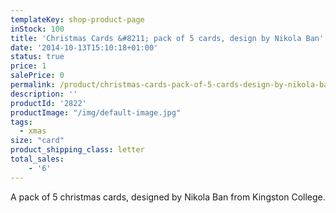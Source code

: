 ```yaml
---
templateKey: shop-product-page
inStock: 100
title: 'Christmas Cards &#8211; pack of 5 cards, design by Nikola Ban'
date: '2014-10-13T15:10:18+01:00'
status: true
price: 1
salePrice: 0
permalink: /product/christmas-cards-pack-of-5-cards-design-by-nikola-ban
description: ''
productId: '2822'
productImage: "/img/default-image.jpg"
tags:
  - xmas
size: "card"
product_shipping_class: letter
total_sales:
    - '6'
---
```

A pack of 5 christmas cards, designed by Nikola Ban from Kingston College.